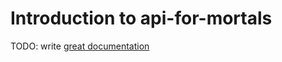 # Introduction to api-for-mortals

TODO: write [great documentation](http://jacobian.org/writing/what-to-write/)
